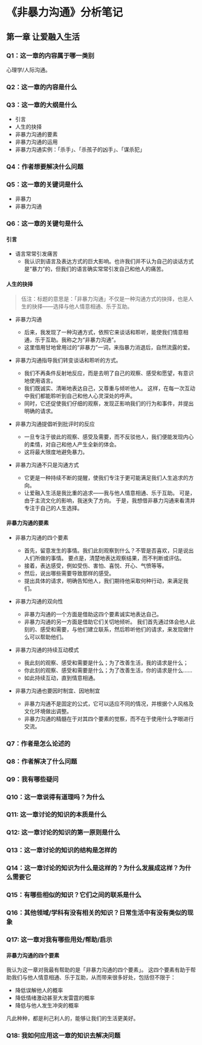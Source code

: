 # 《非暴力沟通》分析笔记

## 第一章 让爱融入生活

### Q1：这一章的内容属于哪一类别

心理学/人际沟通。

### Q2：这一章的内容是什么

### Q3：这一章的大纲是什么

- 引言
- 人生的抉择
- 非暴力沟通的要素
- 非暴力沟通的运用
- 非暴力沟通实例：「杀手」、「杀孩子的凶手」、「谋杀犯」

### Q4：作者想要解决什么问题

### Q5：这一章的关键词是什么

- 非暴力
- 非暴力沟通

### Q6：这一章的关键句是什么

#### 引言

- 语言常常引发痛苦
  - 我认识到语言及表达方式的巨大影响。也许我们并不认为自己的谈话方式是“暴力”的，但我们的语言确实常常引发自己和他人的痛苦。

#### 人生的抉择

> 伍注：标题的意思是：「非暴力沟通」不仅是一种沟通方式的抉择，也是人生的抉择——选择与他人情意相通、乐于互助。

- 非暴力沟通
  - 后来，我发现了一种沟通方式，依照它来谈话和聆听，能使我们情意相通，乐于互助。我称之为“非暴力沟通”。
  - 这里借用甘地曾用过的“非暴力”一词，来指暴力消退后，自然流露的爱。

- 非暴力沟通指导我们转变谈话和聆听的方式。
  - 我们不再条件反射地反应，而是去明了自己的观察、感受和愿望，有意识地使用语言。
  - 我们既诚实、清晰地表达自己，又尊重与倾听他人。
    这样，在每一次互动中我们都能聆听到自己和他人心灵深处的呼声。
  - 同时，它还促使我们仔细的观察，发现正影响我们的行为和事件，并提出明确的请求。

- 非暴力沟通提倡听到批评时的反应
  - 一旦专注于彼此的观察、感受及需要，而不反驳他人，我们便能发现内心的柔情，对自己和他人产生全新的体会。
  - 这将最大限度地避免暴力。

- 非暴力沟通不只是沟通方式
  - 它更是一种持续不断的提醒，使我们专注于更可能满足我们人生追求的方向。
  - 让爱融入生活是我比重的追求——我与他人情意相通、乐于互助。
    可是，由于主流文化的影响，我迷失了方向。
    于是，我想借非暴力沟通来看清并专注于自己的人生选择。

#### 非暴力沟通的要素

- 非暴力沟通的四个要素
  - 首先，留意发生的事情。我们此刻观察到什么？不管是否喜欢，只是说出人们所做的事情。
    要点是，清楚地表达观察结果，而不判断或评估。
  - 接着，表达感受，例如受伤、害怕、喜悦、开心、气愤等等。
  - 然后，说出哪些需要导致那样的感受。
  - 提出具体的请求，明确告知他人，我们期待他采取何种行动，来满足我们。

- 非暴力沟通的双向性
  - 非暴力沟通的一个方面是借助这四个要素诚实地表达自己。
  - 非暴力沟通的另一方面是借助它们关切地倾听。
    我们首先通过体会他人此刻的、感受和需要，与他们建立联系，然后聆听他们的请求，来发现做什么可以帮助他们。

- 非暴力沟通的持续互动模式
  - 我此刻的观察、感受和需要是什么；为了改善生活，我的请求是什么；
  - 你此刻的观察、感受和需要是什么；为了改善生活，你的请求是什么......
  - 如此持续互动，直到情意相通。

- 非暴力沟通也要因时制宜、因地制宜
  - 非暴力沟通不是固定的公式，它可以适应不同的情况，并根据个人风格及文化环境做出调整。
  - 非暴力沟通的精髓在于对其四个要素的觉察，而不在于使用什么字眼进行交流。

### Q7：作者是怎么论述的

### Q8：作者解决了什么问题

### Q9：我有哪些疑问

### Q10：这一章说得有道理吗？为什么

### Q11: 这一章讨论的知识的本质是什么

### Q12: 这一章讨论的知识的第一原则是什么

### Q13：这一章讨论的知识的结构是怎样的

### Q14：这一章讨论的知识为什么是这样的？为什么发展成这样？为什么需要它

### Q15：有哪些相似的知识？它们之间的联系是什么

### Q16：其他领域/学科有没有相关的知识？日常生活中有没有类似的现象

### Q17: 这一章对我有哪些用处/帮助/启示

#### 非暴力沟通的四个要素

我认为这一章对我最有帮助的是「非暴力沟通的四个要素」。
这四个要素有助于帮助我们与他人情意相通、乐于互助，从而带来很多好处，包括但不限于：

- 降低误解他人的概率
- 降低情绪激动甚至大发雷霆的概率
- 降低与他人发生冲突的概率

凡此种种，都是利己利人的，能够让我们的生活更美好。

### Q18: 我如何应用这一章的知识去解决问题
